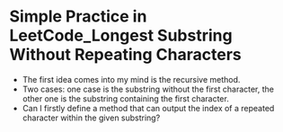 # Simple Practice in LeetCode_Longest Substring Without Repeating Characters        

- The first idea comes into my mind is the recursive method.                
- Two cases: one case is the substring without the first character, the other one is the substring containing the first character.       
- Can I firstly define a method that can output the index of a repeated character within the given substring?                  



